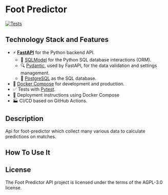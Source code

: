 # Foot Predictor

[![Tests](https://github.com/foot-predictor/api/workflows/Tests/badge.svg)](https://github.com/foot-predictor/api/actions/workflows/tests.yml)


## Technology Stack and Features

- ⚡ [**FastAPI**](https://fastapi.tiangolo.com) for the Python backend API.
    - 🧰 [SQLModel](https://sqlmodel.tiangolo.com) for the Python SQL database interactions (ORM).
    - 🔍 [Pydantic](https://docs.pydantic.dev), used by FastAPI, for the data validation and settings management.
    - 💾 [PostgreSQL](https://www.postgresql.org) as the SQL database.
- 🐋 [Docker Compose](https://www.docker.com) for development and production.
- ✅ Tests with [Pytest](https://pytest.org).
- 🚢 Deployment instructions using Docker Compose
- 🏭 CI/CD based on GitHub Actions.

## Description

Api for foot-predictor which collect many various data to calculate predictions on matches.

## How To Use It

## License

The Foot Predictor API project is licensed under the terms of the AGPL-3.0 license.
